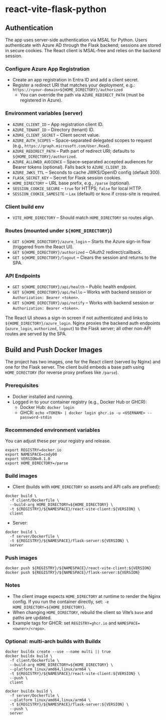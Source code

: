 # react-vite-flask-python

## Authentication

The app uses server-side authentication via MSAL for Python. Users authenticate with Azure AD through the Flask backend; sessions are stored in secure cookies. The React client is MSAL-free and relies on the backend session.

### Configure Azure App Registration
- Create an app registration in Entra ID and add a client secret.
- Register a redirect URI that matches your deployment, e.g.: `https://<your-domain>${HOME_DIRECTORY}/authorized`
  - You can override the path via `AZURE_REDIRECT_PATH` (must be registered in Azure).

### Environment variables (server)
- `AZURE_CLIENT_ID` – App registration client ID.
- `AZURE_TENANT_ID` – Directory (tenant) ID.
- `AZURE_CLIENT_SECRET` – Client secret value.
- `AZURE_AUTH_SCOPES` – Space-separated delegated scopes to request (e.g., `https://graph.microsoft.com/User.Read`).
- `AZURE_REDIRECT_PATH` – Path part of redirect URI; defaults to `${HOME_DIRECTORY}/authorized`.
- `AZURE_ALLOWED_AUDIENCE` – Space-separated accepted audiences for Bearer tokens (optional). Falls back to `AZURE_CLIENT_ID`.
- `AZURE_JWKS_TTL` – Seconds to cache JWKS/OpenID config (default 300).
- `FLASK_SECRET_KEY` – Secret for Flask session cookies.
- `HOME_DIRECTORY` – URL base prefix, e.g., `/parse` (optional).
- `SESSION_COOKIE_SECURE` – `true` for HTTPS; `false` for local HTTP.
- `SESSION_COOKIE_SAMESITE` – `Lax` (default) or `None` if cross-site is required.

### Client build env
- `VITE_HOME_DIRECTORY` – Should match `HOME_DIRECTORY` so routes align.

### Routes (mounted under `${HOME_DIRECTORY}`)
- `GET ${HOME_DIRECTORY}/azure_login` – Starts the Azure sign-in flow (triggered from the React UI).
- `GET ${HOME_DIRECTORY}/authorized` – OAuth2 redirect/callback.
- `GET ${HOME_DIRECTORY}/logout` – Clears the session and returns to the SPA.

### API Endpoints
- `GET ${HOME_DIRECTORY}/api/health` – Public health endpoint.
- `GET ${HOME_DIRECTORY}/api/hello` – Works with backend session or `Authorization: Bearer <token>`.
- `GET ${HOME_DIRECTORY}/api/notify` – Works with backend session or `Authorization: Bearer <token>`.

The React UI shows a sign-in screen if not authenticated and links to `${HOME_DIRECTORY}/azure_login`. Nginx proxies the backend auth endpoints (`azure_login`, `authorized`, `logout`) to the Flask server; all other non-API routes are served by the SPA.

## Build and Push Docker Images

The project has two images, one for the React client (served by Nginx) and one for the Flask server. The client build embeds a base path using `HOME_DIRECTORY` (for reverse proxy prefixes like `/parse`).

### Prerequisites
- Docker installed and running.
- Logged in to your container registry (e.g., Docker Hub or GHCR):
  - Docker Hub: `docker login`
  - GHCR: `echo <TOKEN> | docker login ghcr.io -u <USERNAME> --password-stdin`

### Recommended environment variables
You can adjust these per your registry and release.

```
export REGISTRY=docker.io
export NAMESPACE=cody00
export VERSION=0.1.0
export HOME_DIRECTORY=/parse
```

### Build images

- Client (builds with `HOME_DIRECTORY` so assets and API calls are prefixed):
```
docker build \
  -f client/Dockerfile \
  --build-arg HOME_DIRECTORY=${HOME_DIRECTORY} \
  -t ${REGISTRY}/${NAMESPACE}/react-vite-client:${VERSION} \
  client
```

- Server:
```
docker build \
  -f server/Dockerfile \
  -t ${REGISTRY}/${NAMESPACE}/flask-server:${VERSION} \
  server
```

### Push images

```
docker push ${REGISTRY}/${NAMESPACE}/react-vite-client:${VERSION}
docker push ${REGISTRY}/${NAMESPACE}/flask-server:${VERSION}
```

### Notes
- The client image expects `HOME_DIRECTORY` at runtime to render the Nginx config. If you run the container directly, set: `-e HOME_DIRECTORY=${HOME_DIRECTORY}`.
- When changing `HOME_DIRECTORY`, rebuild the client so Vite’s `base` and paths are updated.
- Example tags for GHCR: set `REGISTRY=ghcr.io` and `NAMESPACE=<owner>/<repo>`.

### Optional: multi-arch builds with Buildx
```
docker buildx create --use --name multi || true
docker buildx build \
  -f client/Dockerfile \
  --build-arg HOME_DIRECTORY=${HOME_DIRECTORY} \
  --platform linux/amd64,linux/arm64 \
  -t ${REGISTRY}/${NAMESPACE}/react-vite-client:${VERSION} \
  --push \
  client

docker buildx build \
  -f server/Dockerfile \
  --platform linux/amd64,linux/arm64 \
  -t ${REGISTRY}/${NAMESPACE}/flask-server:${VERSION} \
  --push \
  server
```

